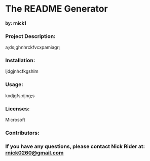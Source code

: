 # The README Generator

#### by: rnick1

### **Project Description:**  
a;ds;ghnhrckfvcxpamiagr;

### **Installation:**  
ljdgjnhcfkgshlm

### **Usage:**
kxdjgfs;djng;s

### **Licenses:**
Microsoft

### **Contributors:**  


### If you have any questions, please contact Nick Rider at: rnick0260@gmail.com